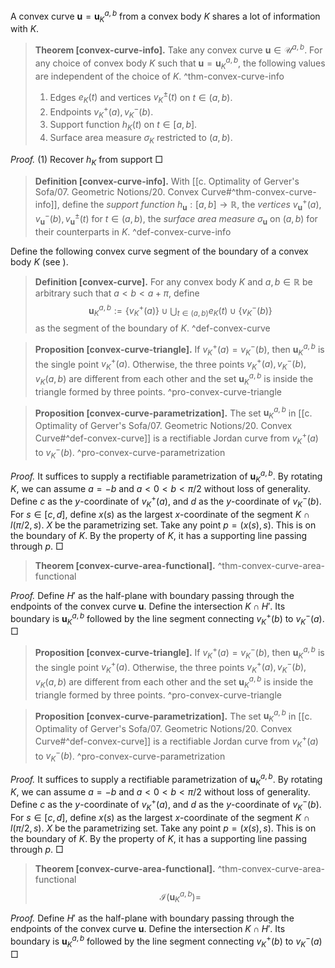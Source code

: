 A convex curve $\mathbf{u} = \mathbf{u}_K^{a, b}$ from a convex body $K$ shares a lot of information with $K$.

> __Theorem [convex-curve-info].__ Take any convex curve $\mathbf{u} \in \mathcal{U}^{a, b}$. For any choice of convex body $K$ such that $\mathbf{u} = \mathbf{u}_K^{a, b}$, the following values are independent of the choice of $K$. ^thm-convex-curve-info
> 
> 1. Edges $e_K(t)$ and vertices $v_K^{\pm}(t)$ on $t \in (a, b)$.
> 2. Endpoints $v_K^+(a), v_K^-(b)$.
> 3. Support function $h_K(t)$ on $t \in [a, b]$.
> 4. Surface area measure $\sigma_K$ restricted to $(a, b)$.

_Proof._ (1) Recover $h_K$ from support □

> __Definition [convex-curve-info].__ With [[c. Optimality of Gerver's Sofa/07. Geometric Notions/20. Convex Curve#^thm-convex-curve-info]], define the _support function_ $h_\mathbf{u} : [a, b] \to \mathbb{R}$, the _vertices_ $v_{\mathbf{u}}^+(a), v_{\mathbf{u}}^-(b), v_{\mathbf{u}}^{\pm}(t)$ for $t \in (a, b)$, the _surface area measure_ $\sigma_{\mathbf{u}}$ on $(a, b)$ for their counterparts in $K$. ^def-convex-curve-info


Define the following convex curve segment of the boundary of a convex body $K$ (see ).

> __Definition [convex-curve].__ For any convex body $K$ and $a, b \in \mathbb{R}$ be arbitrary such that $a < b < a + \pi$, define
$$
\mathbf{u}_K^{a, b} := \left\{ v_K^+(a) \right\} \cup \bigcup_{t \in (a, b)} e_K(t) \cup \left\{ v_K^-(b) \right\} 
$$
> as the segment of the boundary of $K$. ^def-convex-curve

> __Proposition [convex-curve-triangle].__ If $v_K^+(a) = v_K^-(b)$, then $\mathbf{u}_K^{a, b}$ is the single point $v_K^+(a)$. Otherwise, the three points $v_K^+(a), v_K^-(b), v_K(a, b)$ are different from each other and the set $\mathbf{u}_K^{a, b}$ is inside the triangle formed by three points. ^pro-convex-curve-triangle

> __Proposition [convex-curve-parametrization].__ The set $\mathbf{u}_K^{a, b}$ in [[c. Optimality of Gerver's Sofa/07. Geometric Notions/20. Convex Curve#^def-convex-curve]] is a rectifiable Jordan curve from $v_K^+(a)$ to $v_K^-(b)$. ^pro-convex-curve-parametrization

_Proof._ It suffices to supply a rectifiable parametrization of $\mathbf{u}_K^{a, b}$. By rotating $K$, we can assume $a = -b$ and $a < 0 < b < \pi/2$ without loss of generality. Define $c$ as the $y$-coordinate of $v_K^+(a)$, and $d$ as the $y$-coordinate of $v_K^-(b)$. For $s \in [c, d]$, define $x(s)$ as the largest $x$-coordinate of the segment $K \cap l(\pi/2, s)$. $X$ be the parametrizing set. Take any point $p = (x(s), s)$. This is on the boundary of $K$. By the property of $K$, it has a supporting line passing through $p$.  □

> __Theorem [convex-curve-area-functional].__ ^thm-convex-curve-area-functional

_Proof._ Define $H'$ as the half-plane with boundary passing through the endpoints of the convex curve $\mathbf{u}$. Define the intersection $K \cap H'$. Its boundary is $\mathbf{u}_K^{a, b}$ followed by the line segment connecting $v_K^+(b)$ to $v_K^-(a)$.  □


> __Proposition [convex-curve-triangle].__ If $v_K^+(a) = v_K^-(b)$, then $\mathbf{u}_K^{a, b}$ is the single point $v_K^+(a)$. Otherwise, the three points $v_K^+(a), v_K^-(b), v_K(a, b)$ are different from each other and the set $\mathbf{u}_K^{a, b}$ is inside the triangle formed by three points. ^pro-convex-curve-triangle

> __Proposition [convex-curve-parametrization].__ The set $\mathbf{u}_K^{a, b}$ in [[c. Optimality of Gerver's Sofa/07. Geometric Notions/20. Convex Curve#^def-convex-curve]] is a rectifiable Jordan curve from $v_K^+(a)$ to $v_K^-(b)$. ^pro-convex-curve-parametrization

_Proof._ It suffices to supply a rectifiable parametrization of $\mathbf{u}_K^{a, b}$. By rotating $K$, we can assume $a = -b$ and $a < 0 < b < \pi/2$ without loss of generality. Define $c$ as the $y$-coordinate of $v_K^+(a)$, and $d$ as the $y$-coordinate of $v_K^-(b)$. For $s \in [c, d]$, define $x(s)$ as the largest $x$-coordinate of the segment $K \cap l(\pi/2, s)$. $X$ be the parametrizing set. Take any point $p = (x(s), s)$. This is on the boundary of $K$. By the property of $K$, it has a supporting line passing through $p$.  □

> __Theorem [convex-curve-area-functional].__  ^thm-convex-curve-area-functional
$$
\mathcal{I}\left( \mathbf{u}_K^{a, b} \right) = 
$$

_Proof._ Define $H'$ as the half-plane with boundary passing through the endpoints of the convex curve $\mathbf{u}$. Define the intersection $K \cap H'$. Its boundary is $\mathbf{u}_K^{a, b}$ followed by the line segment connecting $v_K^+(b)$ to $v_K^-(a)$ □